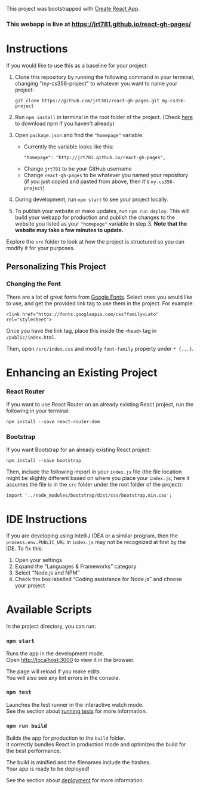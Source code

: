 This project was bootstrapped with [Create React App](https://github.com/facebook/create-react-app).

### This webapp is live at https://jrt781.github.io/react-gh-pages/

# Instructions

If you would like to use this as a baseline for your project:

1. Clone this repository by running the following command in your terminal, 
   changing "my-cs356-project" to whatever you want to name your project:
    ```
    git clone https://github.com/jrt781/react-gh-pages.git my-cs356-project
    ```

2. Run `npm install` in terminal in the root folder of the project. (Check [here](https://www.npmjs.com/get-npm) to download npm if you haven't already)

3. Open `package.json` and find the `"homepage"` variable.
   * Currently the variable looks like this:
     ```
     "homepage": "http://jrt781.github.io/react-gh-pages",
     ```
   * Change `jrt781` to be your GitHub username
   * Change `react-gh-pages` to be whatever you named your repository (if you just
     copied and pasted from above, then it's `my-cs356-project`)
     
4. During development, run `npm start` to see your project locally.

5. To publish your website or make updates, run `npm run deploy`. 
   This will build your webapp for production and publish the changes to 
   the website you listed as your `"homepage"` variable in step 3. <strong>Note that
   the website may take a few minutes to update.</strong>
   
Explore the `src` folder to look at how the project is structured so you can modify it for your purposes.

## Personalizing This Project

### Changing the Font

There are a lot of great fonts from [Google Fonts](https://fonts.google.com/). Select ones you would like to use, and 
get the provided link tag to use them in the project. For example:

```
<link href="https://fonts.googleapis.com/css?family=Lato" rel="stylesheet">
```

Once you have the link tag, place this inside the `<head>` tag in `/public/index.html`.

Then, open `/src/index.css` and modify `font-family` property under `* {...}`.


# Enhancing an Existing Project

### React Router
If you want to use React Router on an already existing React project, 
run the following in your terminal:

```
npm install --save react-router-dom
```
### Bootstrap

If you want Bootstrap for an already existing React project:

```
npm install --save bootstrap
```

Then, include the following import in your `index.js` file (the file
location might be slightly different based on where you place your 
`index.js`; here it assumes the file is in the `src` folder under the 
root folder of the project):

```
import '../node_modules/bootstrap/dist/css/bootstrap.min.css';
``` 

# IDE Instructions
If you are developing using IntelliJ IDEA or a similar program, then 
the `process.env.PUBLIC_URL` in `index.js` may not be recognized at 
first by the IDE. To fix this:
1. Open your settings
2. Expand the “Languages & Frameworks” category
3. Select “Node.js and NPM”
4. Check the box labelled “Coding assistance for Node.js” and choose 
your project

# Available Scripts

In the project directory, you can run:

### `npm start`

Runs the app in the development mode.<br>
Open [http://localhost:3000](http://localhost:3000) to view it in the browser.

The page will reload if you make edits.<br>
You will also see any lint errors in the console.

### `npm test`

Launches the test runner in the interactive watch mode.<br>
See the section about [running tests](https://facebook.github.io/create-react-app/docs/running-tests) for more information.

### `npm run build`

Builds the app for production to the `build` folder.<br>
It correctly bundles React in production mode and optimizes the build for the best performance.

The build is minified and the filenames include the hashes.<br>
Your app is ready to be deployed!

See the section about [deployment](https://facebook.github.io/create-react-app/docs/deployment) for more information.

